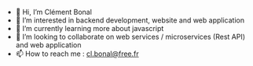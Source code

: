 - 👋 Hi, I’m Clément Bonal
- 👀 I’m interested in backend development, website and web application
- 🌱 I’m currently learning more about javascript
- 💞️ I’m looking to collaborate on web services / microservices (Rest API) and web application
- 📫 How to reach me : cl.bonal@free.fr

<!---
clembnl/clembnl is a ✨ special ✨ repository because its `README.md` (this file) appears on your GitHub profile.
You can click the Preview link to take a look at your changes.
--->
